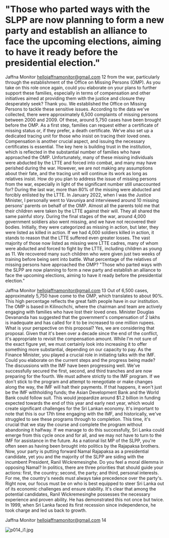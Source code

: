 # "Those who parted ways with the SLPP are now planning to form a new party and establish an alliance to face the upcoming elections, aiming to have it ready before the presidential election."

Jaffna Monitor
hellojaffnamonitor@gmail.com
12
from the war, particularly through the 
establishment of the Office on Missing
Persons (OMP). As you take on this 
role once again, could you elaborate 
on your plans to further support 
these families, especially in terms of 
compensation and other initiatives
aimed at providing them with the 
justice and closure they desperately 
seek?
Thank you. We established the Office on 
Missing Persons to tackle these sensitive 
issues. According to the data we've collected, 
there were approximately 6,500 complaints of 
missing persons between 2000 and 2009. Of 
these, around 5,750 cases have been brought 
before the OMP. As a first step, families can 
request either a certificate of missing status or, 
if they prefer, a death certificate. We've also set 
up a dedicated tracing unit for those who insist 
on tracing their loved ones.
Compensation is another crucial aspect, and 
issuing the necessary certificates is essential. 
The key here is building trust in the institution, 
which is reflected in the substantial number of
families who have approached the OMP. 
Unfortunately, many of these missing 
individuals were abducted by the LTTE and 
forced into combat, and many may have 
perished during the war. However, we are not 
making any assumptions about their fate, and 
the tracing unit will continue its work as long 
as relatives insist.
How do you plan to address the issue 
of missing persons from the war, 
especially in light of the significant 
number still unaccounted for?
During the last war, more than 80% of the 
missing were abducted and forcibly enlisted 
by the LTTE. In January 2022, when I was the 
Justice Minister, I personally went to Vavuniya 
and interviewed around 10 missing persons' 
parents on behalf of the OMP. Almost all the 
parents told me that their children were taken 
by the LTTE against their will. They all shared 
the same painful story.
During the final stages of the war, around 
4,000 government soldiers also went missing, 
and we have not recovered their bodies. 
Initially, they were categorized as missing in 
action, but later, they were listed as killed in 
action. If we had 4,000 soldiers killed in action, 
it stands to reason that the LTTE suffered even 
greater losses. The vast majority of those now 
listed as missing were LTTE cadres, many of 
whom were abducted and forced to fight by the 
LTTE, including children as young as 11. We 
recovered many such children who were given 
just two weeks of training before being sent 
into battle.
What percentage of the relatives of 
missing persons have approached the 
OMP?
"Those who parted ways with the SLPP are now 
planning to form a new party and establish an 
alliance to face the upcoming elections, aiming to 
have it ready before the presidential election."

Jaffna Monitor
hellojaffnamonitor@gmail.com
13
Out of 6,500 cases, approximately 5,750 have 
come to the OMP, which translates to about 
90%. This high percentage reflects the great 
faith people have in our institution. The OMP 
is based in Kilinochchi, where the chairman 
and team are actively engaging with families 
who have lost their loved ones.
Minister Douglas Devananda has 
suggested that the government's 
compensation of 2 lakhs is inadequate 
and has called for it to be increased 
to one million rupees. What is your 
perspective on this proposal?
Yes, we are considering that proposal. Given 
that it's been over a decade since the end of the
conflict, it's appropriate to revisit the 
compensation amount. While I'm not sure of 
the exact figure yet, we must certainly look 
into increasing it to offer something more 
substantial, depending on our capacity to pay.
As the Finance Minister, you played 
a crucial role in initiating talks with 
the IMF. Could you elaborate on the 
current steps and the progress being 
made?
The discussions with the IMF have been 
progressing well. We've successfully secured 
the first, second, and third tranches and are 
now preparing for the fourth. We must adhere 
strictly to the IMF program. If we don't stick 
to the program and attempt to renegotiate 
or make changes along the way, the IMF will 
halt their payments. If that happens, it won't 
just be the IMF withholding funds; the Asian 
Development Bank and the World Bank could 
follow suit. This would jeopardize around $1.2 
billion in funding expected towards the end 
of this year and early next year, which would 
create significant challenges for the Sri Lankan 
economy.
It's important to note that this is our 17th time 
engaging with the IMF, and historically, we've
struggled to see these programs through to 
completion. This time, it's crucial that we stay 
the course and complete the program without 
abandoning it halfway. If we manage to do this
successfully, Sri Lanka could emerge from this 
cycle once and for all, and we may not have to
turn to the IMF for assistance in the future.
As a national list MP of the SLPP, 
you're often seen as having been 
brought into politics by the Rajapaksa 
brothers. Now, your party is putting 
forward Namal Rajapaksa as a 
presidential candidate, yet you and 
the majority of the SLPP are siding 
with the incumbent President, Ranil 
Wickremesinghe. Do you feel a moral 
dilemma in opposing Namal?
In politics, there are three priorities that 
should guide your actions: first, the country; 
second, the party; and third, personal interests. 
For me, the country's needs must always take 
precedence over the party's. Right now, our 
focus must be on who is best equipped to steer 
Sri Lanka out of its economic challenges and 
ensure stability.
It's clear that among the potential candidates, 
Ranil Wickremesinghe possesses the necessary
experience and proven ability. He has 
demonstrated this not once but twice. In 1999, 
when Sri Lanka faced its first recession since 
independence, he took charge and led us back 
to growth.

Jaffna Monitor
hellojaffnamonitor@gmail.com
14

![p014_i1.jpg](images_out/006_those_who_parted_ways_with_the_slpp_are_now_planni/p014_i1.jpg)

